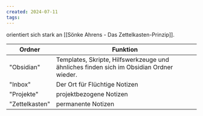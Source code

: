 ```yaml
---
created: 2024-07-11
tags:
---
```

 
orientiert sich stark an [[Sönke Ahrens - Das Zettelkasten-Prinzip]].



| Ordner         | Funktion                                                                                |
| -------------- | --------------------------------------------------------------------------------------- |
| "Obsidian"     | Templates, Skripte, Hilfswerkzeuge und ähnliches finden sich im Obsidian Ordner wieder. |
| "Inbox"        | Der Ort für Flüchtige Notizen                                                           |
| "Projekte"     | projektbezogene Notizen                                                                 |
| "Zettelkasten" | permanente Notizen                                                                      |
